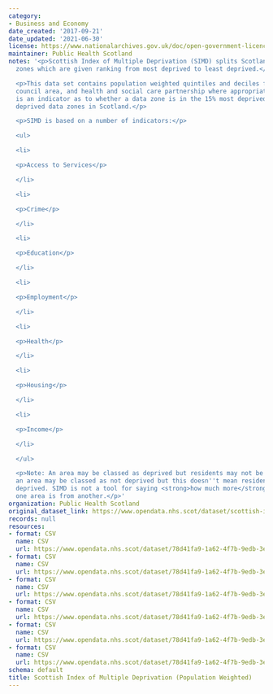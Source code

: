 ```yaml
---
category:
- Business and Economy
date_created: '2017-09-21'
date_updated: '2021-06-30'
license: https://www.nationalarchives.gov.uk/doc/open-government-licence/version/3/
maintainer: Public Health Scotland
notes: '<p>Scottish Index of Multiple Deprivation (SIMD) splits Scotland into data
  zones which are given ranking from most deprived to least deprived.</p>

  <p>This data set contains population weighted quintiles and deciles for health board,
  council area, and health and social care partnership where appropriate. Also available
  is an indicator as to whether a data zone is in the 15% most deprived or 15% least
  deprived data zones in Scotland.</p>

  <p>SIMD is based on a number of indicators:</p>

  <ul>

  <li>

  <p>Access to Services</p>

  </li>

  <li>

  <p>Crime</p>

  </li>

  <li>

  <p>Education</p>

  </li>

  <li>

  <p>Employment</p>

  </li>

  <li>

  <p>Health</p>

  </li>

  <li>

  <p>Housing</p>

  </li>

  <li>

  <p>Income</p>

  </li>

  </ul>

  <p>Note: An area may be classed as deprived but residents may not be deprived, and
  an area may be classed as not deprived but this doesn''t mean residents are not
  deprived. SIMD is not a tool for saying <strong>how much more</strong> deprived
  one area is from another.</p>'
organization: Public Health Scotland
original_dataset_link: https://www.opendata.nhs.scot/dataset/scottish-index-of-multiple-deprivation
records: null
resources:
- format: CSV
  name: CSV
  url: https://www.opendata.nhs.scot/dataset/78d41fa9-1a62-4f7b-9edb-3e8522a93378/resource/acade396-8430-4b34-895a-b3e757fa346e/download/simd2020v2_22062020.csv
- format: CSV
  name: CSV
  url: https://www.opendata.nhs.scot/dataset/78d41fa9-1a62-4f7b-9edb-3e8522a93378/resource/cadf715a-c365-4dcf-a6e0-acd7e3af21ec/download/simd2016_18052020.csv
- format: CSV
  name: CSV
  url: https://www.opendata.nhs.scot/dataset/78d41fa9-1a62-4f7b-9edb-3e8522a93378/resource/dd4b13d3-066b-4714-bb1f-730e1a1ee692/download/simd2012_02042020.csv
- format: CSV
  name: CSV
  url: https://www.opendata.nhs.scot/dataset/78d41fa9-1a62-4f7b-9edb-3e8522a93378/resource/d9738550-4cf9-428e-8453-c2aad463ff68/download/simd2009v2_23062019.csv
- format: CSV
  name: CSV
  url: https://www.opendata.nhs.scot/dataset/78d41fa9-1a62-4f7b-9edb-3e8522a93378/resource/6f871d03-d2af-4fe2-a615-d2d2ca76c3a5/download/simd2006_02042020.csv
- format: CSV
  name: CSV
  url: https://www.opendata.nhs.scot/dataset/78d41fa9-1a62-4f7b-9edb-3e8522a93378/resource/a97fca71-ebbb-4897-a611-88024a76ff21/download/simd2004_02042020.csv
schema: default
title: Scottish Index of Multiple Deprivation (Population Weighted)
---
```


